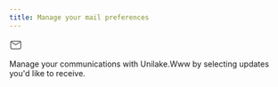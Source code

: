 ```yaml
---
title: Manage your mail preferences 
---
```


<div class="flex justify-center">
    <svg class="w-20 h-20" xmlns="http://www.w3.org/2000/svg" width="24" height="24" viewBox="0 0 24 24"><path fill="currentColor" d="M5 5h13a3 3 0 0 1 3 3v9a3 3 0 0 1-3 3H5a3 3 0 0 1-3-3V8a3 3 0 0 1 3-3m0 1c-.5 0-.94.17-1.28.47l7.78 5.03l7.78-5.03C18.94 6.17 18.5 6 18 6H5m6.5 6.71L3.13 7.28C3.05 7.5 3 7.75 3 8v9a2 2 0 0 0 2 2h13a2 2 0 0 0 2-2V8c0-.25-.05-.5-.13-.72l-8.37 5.43Z"/></svg>
</div>

Manage your communications with Unilake.Www by selecting updates you'd like to receive.

<div class="not-prose flex justify-center">
    <div data-mail="MailPreferences"></div>
</div>
